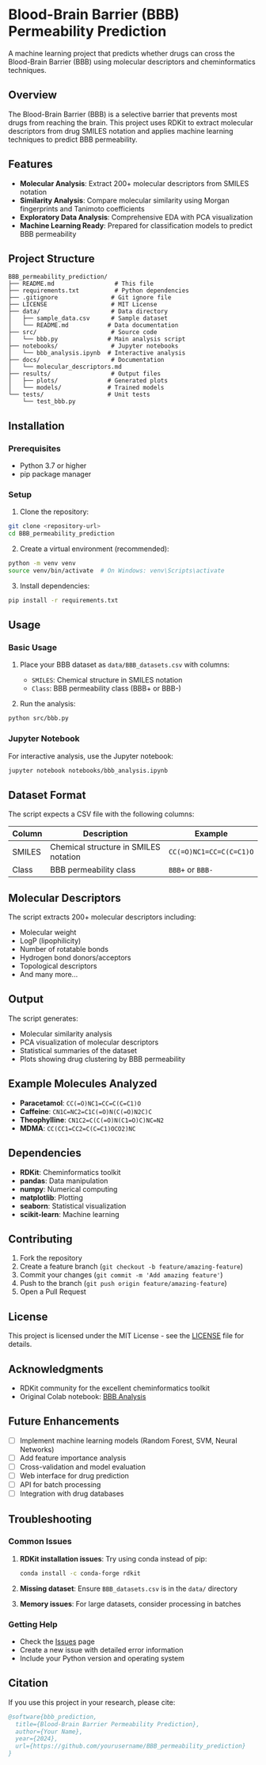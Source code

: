 # Blood-Brain Barrier (BBB) Permeability Prediction

A machine learning project that predicts whether drugs can cross the Blood-Brain Barrier (BBB) using molecular descriptors and cheminformatics techniques.

## Overview

The Blood-Brain Barrier (BBB) is a selective barrier that prevents most drugs from reaching the brain. This project uses RDKit to extract molecular descriptors from drug SMILES notation and applies machine learning techniques to predict BBB permeability.

## Features

- **Molecular Analysis**: Extract 200+ molecular descriptors from SMILES notation
- **Similarity Analysis**: Compare molecular similarity using Morgan fingerprints and Tanimoto coefficients
- **Exploratory Data Analysis**: Comprehensive EDA with PCA visualization
- **Machine Learning Ready**: Prepared for classification models to predict BBB permeability

## Project Structure

```
BBB_permeability_prediction/
├── README.md                 # This file
├── requirements.txt          # Python dependencies
├── .gitignore               # Git ignore file
├── LICENSE                  # MIT License
├── data/                    # Data directory
│   ├── sample_data.csv      # Sample dataset
│   └── README.md           # Data documentation
├── src/                     # Source code
│   └── bbb.py              # Main analysis script
├── notebooks/               # Jupyter notebooks
│   └── bbb_analysis.ipynb  # Interactive analysis
├── docs/                    # Documentation
│   └── molecular_descriptors.md
├── results/                 # Output files
│   ├── plots/              # Generated plots
│   └── models/             # Trained models
└── tests/                  # Unit tests
    └── test_bbb.py
```

## Installation

### Prerequisites

- Python 3.7 or higher
- pip package manager

### Setup

1. Clone the repository:
```bash
git clone <repository-url>
cd BBB_permeability_prediction
```

2. Create a virtual environment (recommended):
```bash
python -m venv venv
source venv/bin/activate  # On Windows: venv\Scripts\activate
```

3. Install dependencies:
```bash
pip install -r requirements.txt
```

## Usage

### Basic Usage

1. Place your BBB dataset as `data/BBB_datasets.csv` with columns:
   - `SMILES`: Chemical structure in SMILES notation
   - `Class`: BBB permeability class (BBB+ or BBB-)

2. Run the analysis:
```bash
python src/bbb.py
```

### Jupyter Notebook

For interactive analysis, use the Jupyter notebook:
```bash
jupyter notebook notebooks/bbb_analysis.ipynb
```

## Dataset Format

The script expects a CSV file with the following columns:

| Column | Description | Example |
|--------|-------------|---------|
| SMILES | Chemical structure in SMILES notation | `CC(=O)NC1=CC=C(C=C1)O` |
| Class | BBB permeability class | `BBB+` or `BBB-` |

## Molecular Descriptors

The script extracts 200+ molecular descriptors including:
- Molecular weight
- LogP (lipophilicity)
- Number of rotatable bonds
- Hydrogen bond donors/acceptors
- Topological descriptors
- And many more...

## Output

The script generates:
- Molecular similarity analysis
- PCA visualization of molecular descriptors
- Statistical summaries of the dataset
- Plots showing drug clustering by BBB permeability

## Example Molecules Analyzed

- **Paracetamol**: `CC(=O)NC1=CC=C(C=C1)O`
- **Caffeine**: `CN1C=NC2=C1C(=O)N(C(=O)N2C)C`
- **Theophylline**: `CN1C2=C(C(=O)N(C1=O)C)NC=N2`
- **MDMA**: `CC(CC1=CC2=C(C=C1)OCO2)NC`

## Dependencies

- **RDKit**: Cheminformatics toolkit
- **pandas**: Data manipulation
- **numpy**: Numerical computing
- **matplotlib**: Plotting
- **seaborn**: Statistical visualization
- **scikit-learn**: Machine learning

## Contributing

1. Fork the repository
2. Create a feature branch (`git checkout -b feature/amazing-feature`)
3. Commit your changes (`git commit -m 'Add amazing feature'`)
4. Push to the branch (`git push origin feature/amazing-feature`)
5. Open a Pull Request

## License

This project is licensed under the MIT License - see the [LICENSE](LICENSE) file for details.

## Acknowledgments

- RDKit community for the excellent cheminformatics toolkit
- Original Colab notebook: [BBB Analysis](https://colab.research.google.com/drive/1_GQPuZw-g0EQ_iQDrTdlFZJ8BBIE_7OS)

## Future Enhancements

- [ ] Implement machine learning models (Random Forest, SVM, Neural Networks)
- [ ] Add feature importance analysis
- [ ] Cross-validation and model evaluation
- [ ] Web interface for drug prediction
- [ ] API for batch processing
- [ ] Integration with drug databases

## Troubleshooting

### Common Issues

1. **RDKit installation issues**: Try using conda instead of pip:
   ```bash
   conda install -c conda-forge rdkit
   ```

2. **Missing dataset**: Ensure `BBB_datasets.csv` is in the `data/` directory

3. **Memory issues**: For large datasets, consider processing in batches

### Getting Help

- Check the [Issues](https://github.com/yourusername/BBB_permeability_prediction/issues) page
- Create a new issue with detailed error information
- Include your Python version and operating system

## Citation

If you use this project in your research, please cite:

```bibtex
@software{bbb_prediction,
  title={Blood-Brain Barrier Permeability Prediction},
  author={Your Name},
  year={2024},
  url={https://github.com/yourusername/BBB_permeability_prediction}
}
```
